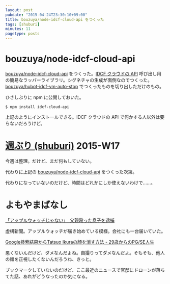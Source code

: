 ```yaml
---
layout: post
pubdate: "2015-04-24T23:30:10+09:00"
title: bouzuya/node-idcf-cloud-api をつくった
tags: [shuburi]
minutes: 11
pagetype: posts
---
```

# bouzuya/node-idcf-cloud-api

[bouzuya/node-idcf-cloud-api][] をつくった。[IDCF クラウドの API](http://www.idcf.jp/cloud/docs/) 呼び出し用の簡易なラッパーライブラリ。シグネチャの生成が面倒なのでつくった。[bouzuya/hubot-idcf-vm-auto-stop][] でつくったものを切り出しただけのもの。

ひさしぶりに npm に公開しておいた。

```
$ npm install idcf-cloud-api
```

上記のようにインストールできる。IDCF クラウドの API で何かする人以外は要らないだろうけど。

# [週ぶり (shuburi)][shuburi] 2015-W17

今週は整理。だけど、まだ何もしていない。

代わりに上記の [bouzuya/node-idcf-cloud-api][] をつくった次第。

代わりになっていないのだけど、時間はどれかにしか使えないわけで……。

# よもやまばなし

[「アップルウォッチじゃない」　父親殴った息子を逮捕](http://kyoko-np.net/2015042401.html)

虚構新聞。アップルウォッチが届き始めている模様。会社にも一台届いていた。

[Google検索結果からTatsuo Ikuraの顔を消す方法 - 29歳からのPG/SE人生](http://crapp.hatenablog.com/entry/2013/08/07/213651)

悪くないんだけど、ダメなんだよね。自撮りってダメなんだよ。そもそも、他人の顔を正視したくないんだろうね、きっと。

ブックマークしていないのだけど、ここ最近のニュースで官邸にドローンが落ちてた話、あれがどうなったのか気になる。

[shuburi]: http://shuburi.org
[bouzuya/hubot-idcf-vm-auto-stop]: https://github.com/bouzuya/hubot-idcf-vm-auto-stop
[bouzuya/node-idcf-cloud-api]: https://github.com/bouzuya/node-idcf-cloud-api
